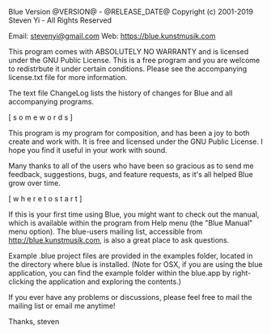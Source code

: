 Blue
Version @VERSION@ - @RELEASE_DATE@
Copyright (c) 2001-2019 Steven Yi - All Rights Reserved

Email: stevenyi@gmail.com
Web: https://blue.kunstmusik.com

This program comes with ABSOLUTELY NO WARRANTY and is licensed under the GNU
Public License.  This is a free program and you are welcome to redistrbute it
under certain conditions. Please see the accompanying license.txt file for more
information.

The text file ChangeLog lists the history of changes for Blue and all
accompanying programs.

[ s o m e   w o r d s ]

This program is my program for composition, and has been a joy to both create
and work with. It is free and licensed under the GNU Public License. I hope you
find it useful in your work with sound.

Many thanks to all of the users who have been so gracious as to send me feedback,
suggestions, bugs, and feature requests, as it's all helped Blue grow over time.

[ w h e r e   t o   s t a r t ]

If this is your first time using Blue, you might want to check out the manual,
which is available within the program from Help menu (the "Blue Manual" menu
option).  The blue-users mailing list, accessible from
http://blue.kunstmusik.com, is also a great place to ask questions.

Example .blue project files are provided in the examples folder, located in the
directory where blue is installed. (Note for OSX, if you are using the blue
application, you can find the example folder within the blue.app by
right-clicking the application and exploring the contents.)

If you ever have any problems or discussions, please feel free to mail the
mailing list or email me anytime!

Thanks,
steven
